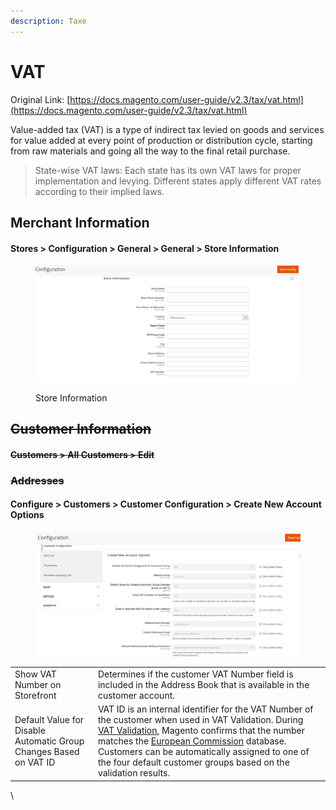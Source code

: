 ```yaml
---
description: Taxe
---
```


# VAT

Original Link: [https://docs.magento.com/user-guide/v2.3/tax/vat.html](https://docs.magento.com/user-guide/v2.3/tax/vat.html)

Value-added tax (VAT) is a type of indirect tax levied on goods and services for value added at every point of production or distribution cycle, starting from raw materials and going all the way to the final retail purchase.

> State-wise VAT laws: Each state has its own VAT laws for proper implementation and levying. Different states apply different VAT rates according to their implied laws.

## Merchant Information <a href="#merchant-information" id="merchant-information"></a>

#### Stores > Configuration > General > General > Store Information

<figure><img src="../.gitbook/assets/image (2).png" alt=""><figcaption><p>Store Information</p></figcaption></figure>

## ~~Customer Information~~ <a href="#customer-information" id="customer-information"></a>

#### ~~Customers > All Customers > Edit~~

### ~~**Addresses**~~

#### Configure > Customers > Customer Configuration > Create New Account Options <a href="#configure--customers--customer-configuration--create-new-account-options" id="configure--customers--customer-configuration--create-new-account-options"></a>

<figure><img src="../.gitbook/assets/image (7).png" alt=""><figcaption></figcaption></figure>

|                                                                   |                                                                                                                                                                                                                                                                                                                                                                                                                                                            |
| ----------------------------------------------------------------- | ---------------------------------------------------------------------------------------------------------------------------------------------------------------------------------------------------------------------------------------------------------------------------------------------------------------------------------------------------------------------------------------------------------------------------------------------------------- |
| Show VAT Number on Storefront                                     | Determines if the customer VAT Number field is included in the Address Book that is available in the customer account.                                                                                                                                                                                                                                                                                                                                     |
| Default Value for Disable Automatic Group Changes Based on VAT ID | VAT ID is an internal identifier for the VAT Number of the customer when used in VAT Validation. During [VAT Validation](https://docs.magento.com/user-guide/v2.3/tax/vat-validation.html), Magento confirms that the number matches the [European Commission](https://ec.europa.eu/taxation\_customs/vies/#/vat-validation) database. Customers can be automatically assigned to one of the four default customer groups based on the validation results. |

\
